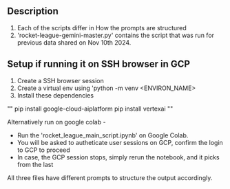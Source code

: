 ## Description 
1. Each of the scripts differ in How the prompts are structured 
2. 'rocket-league-gemini-master.py' contains the script that was run for previous data shared on Nov 10th 2024.

## Setup if running it on SSH browser in GCP
1. Create a SSH browser session 
2. Create a virtual env using 'python -m venv <ENVIRON_NAME>
3. Install these dependencies 

""
pip install google-cloud-aiplatform
pip install vertexai
""

Alternatively run on google colab - 
 - Run the 'rocket_league_main_script.ipynb' on Google Colab.
 - You will be asked to autheticate user sessions on GCP, confirm the login to GCP to proceed
 - In case, the GCP session stops, simply rerun the notebook, and it picks from the last 

All three files have different prompts to structure the output accordingly. 

